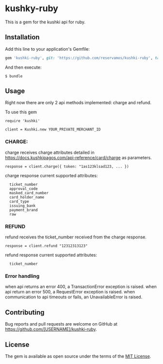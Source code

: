 # kushky-ruby

This is a gem for the kushki api for ruby.

## Installation

Add this line to your application's Gemfile:

```ruby
gem 'kushki-ruby', git: 'https://github.com/reservamos/kushki-ruby', tag: 'v0.1.0'
```

And then execute:

    $ bundle

## Usage

Right now there are only 2 api methods implemented: charge and refund.

To use this gem

```
require 'kushki'

client = Kushki.new YOUR_PRIVATE_MERCHANT_ID

```

### CHARGE:

charge receives charge attributes detailed in https://docs.kushkipagos.com/api-reference/card/charge as parameters.

```
response = client.charge({ token: "1as123klsad123, ... })
```

charge response current supported attributes:

```
  ticket_number
  approval_code
  masked_card_number
  card_holder_name
  card_type
  issuing_bank
  payment_brand
  raw
```

### REFUND

refund receives the ticket_number received from the charge response.

```
response = client.refund "12312313123"
```

refund response current supported attributes:

```
  ticket_number
```

### Error handling

when api returns an error 400, a TransactionError exception is raised.
when api return an error 500, a RequestError exception is raised.
when communication to api timeouts or fails, an UnavailableError is raised.

## Contributing

Bug reports and pull requests are welcome on GitHub at https://github.com/[USERNAME]/kushki-ruby.

## License

The gem is available as open source under the terms of the [MIT License](https://opensource.org/licenses/MIT).
